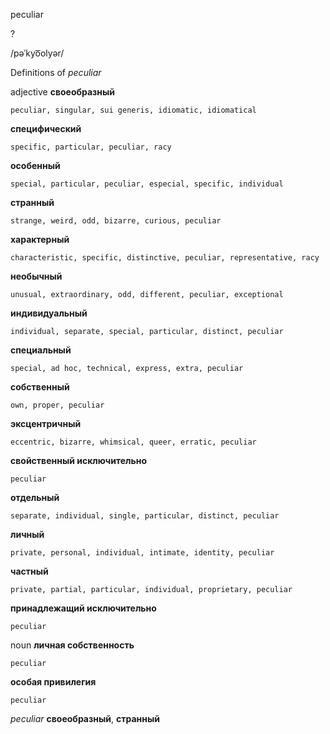 peculiar

?

/pəˈkyo͞olyər/

Definitions of _peculiar_

adjective
**своеобразный**

    peculiar, singular, sui generis, idiomatic, idiomatical
**специфический**

    specific, particular, peculiar, racy
**особенный**

    special, particular, peculiar, especial, specific, individual
**странный**

    strange, weird, odd, bizarre, curious, peculiar
**характерный**

    characteristic, specific, distinctive, peculiar, representative, racy
**необычный**

    unusual, extraordinary, odd, different, peculiar, exceptional
**индивидуальный**

    individual, separate, special, particular, distinct, peculiar
**специальный**

    special, ad hoc, technical, express, extra, peculiar
**собственный**

    own, proper, peculiar
**эксцентричный**

    eccentric, bizarre, whimsical, queer, erratic, peculiar
**свойственный исключительно**

    peculiar
**отдельный**

    separate, individual, single, particular, distinct, peculiar
**личный**

    private, personal, individual, intimate, identity, peculiar
**частный**

    private, partial, particular, individual, proprietary, peculiar
**принадлежащий исключительно**

    peculiar

noun
**личная собственность**

    peculiar
**особая привилегия**

    peculiar

_peculiar_
**своеобразный**, **странный**